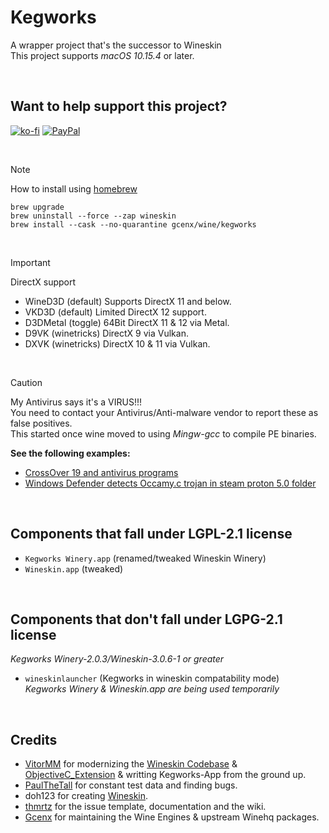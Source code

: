 # Kegworks
A wrapper project that's the successor to Wineskin\
This project supports *macOS 10.15.4* or later.

<br>

## Want to help support this project?
[![ko-fi](https://img.shields.io/badge/kofi-Donate-blue?style=for-the-badge&logo=ko-fi)](https://ko-fi.com/gcenx)
[![PayPal](https://img.shields.io/badge/PayPal-Donate-blue?style=for-the-badge&logo=paypal)](https://www.paypal.com/paypalme/gcenx)

<br>

> [!NOTE]
> How to install using [homebrew](https://brew.sh/)
> ```
> brew upgrade
> brew uninstall --force --zap wineskin
> brew install --cask --no-quarantine gcenx/wine/kegworks
> ```

<br>

> [!IMPORTANT]
> DirectX support
> - WineD3D (default) Supports DirectX 11 and below.
> - VKD3D (default) Limited DirectX 12 support.
> - D3DMetal (toggle) 64Bit DirectX 11 & 12 via Metal.
> - D9VK (winetricks) DirectX 9 via Vulkan.
> - DXVK (winetricks) DirectX 10 & 11 via Vulkan.

<br>

> [!CAUTION]
> My Antivirus says it's a VIRUS!!!\
> You need to contact your Antivirus/Anti-malware vendor to report these as false positives.\
> This started once wine moved to using *Mingw-gcc* to compile PE binaries.
> 
> __See the following examples:__
> - [CrossOver 19 and antivirus programs](https://www.codeweavers.com/support/forums/general/?t=27;msg=222870)
> - [Windows Defender detects Occamy.c trojan in steam proton 5.0 folder](https://github.com/ValveSoftware/Proton/issues/3593)

<br>

## Components that fall under LGPL-2.1 license
- `Kegworks Winery.app` (renamed/tweaked Wineskin Winery)
- `Wineskin.app` (tweaked)

<br>

## Components that don't fall under LGPG-2.1 license
_Kegworks Winery-2.0.3/Wineskin-3.0.6-1 or greater_
- `wineskinlauncher` (Kegworks in wineskin compatability mode)\
_Kegworks Winery & Wineskin.app are being used temporarily_

<br>

## Credits
- [VitorMM](https://github.com/vitor251093) for modernizing the [Wineskin Codebase](https://github.com/vitor251093/wineskin) & [ObjectiveC_Extension](https://github.com/vitor251093/ObjectiveC_Extension) & writting Kegworks-App from the ground up.
- [PaulTheTall](https://www.paulthetall.com/) for constant test data and finding bugs.
- doh123 for creating [Wineskin](https://web.archive.org/web/20141218081028/http://wineskin.urgesoftware.com/tiki-index.php).
- [thmrtz](https://github.com/thmrtnz) for the issue template, documentation and the wiki.
- [Gcenx](https://github.com/Gcenx) for maintaining the Wine Engines & upstream Winehq packages.
